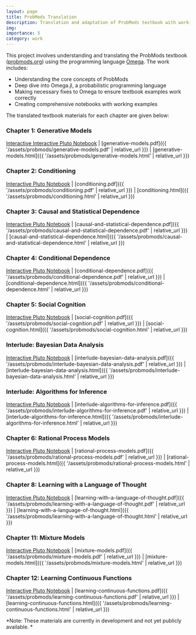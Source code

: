 ```yaml
---
layout: page
title: ProbMods Translation
description: Translation and adaptation of ProbMods textbook with working examples in Omega
img:
importance: 5
category: work
---
```


This project involves understanding and translating the ProbMods textbook ([probmods.org](probmods.org)) using the programming language [Omega](https://github.com/zenna/Omega.jl). The work includes:

- Understanding the core concepts of ProbMods
- Deep dive into Omega.jl, a probabilistic programming language
- Making necessary fixes to Omega to ensure textbook examples work correctly
- Creating comprehensive notebooks with working examples

The translated textbook materials for each chapter are given below:

### Chapter 1: Generative Models
[Interactive Interactive Pluto Notebook](https://pluto.land/n/zlwvqg1g) | [generative-models.pdf]({{ '/assets/probmods/generative-models.pdf' | relative_url }}) | [generative-models.html]({{ '/assets/probmods/generative-models.html' | relative_url }})

### Chapter 2: Conditioning
[Interactive Pluto Notebook](https://pluto.land/n/jpzr5wiu) | [conditioning.pdf]({{ '/assets/probmods/conditioning.pdf' | relative_url }}) | [conditioning.html]({{ '/assets/probmods/conditioning.html' | relative_url }})

### Chapter 3: Causal and Statistical Dependence
[Interactive Pluto Notebook](https://pluto.land/n/qpzxv36x) | [causal-and-statistical-dependence.pdf]({{ '/assets/probmods/causal-and-statistical-dependence.pdf' | relative_url }}) | [causal-and-statistical-dependence.html]({{ '/assets/probmods/causal-and-statistical-dependence.html' | relative_url }})

### Chapter 4: Conditional Dependence
[Interactive Pluto Notebook](https://pluto.land/n/fxx9tgtg) | [conditional-dependence.pdf]({{ '/assets/probmods/conditional-dependence.pdf' | relative_url }}) | [conditional-dependence.html]({{ '/assets/probmods/conditional-dependence.html' | relative_url }})

### Chapter 5: Social Cognition
[Interactive Pluto Notebook](https://pluto.land/n/vkvcr31v) | [social-cognition.pdf]({{ '/assets/probmods/social-cognition.pdf' | relative_url }}) | [social-cognition.html]({{ '/assets/probmods/social-cognition.html' | relative_url }})

### Interlude: Bayesian Data Analysis
 [Interactive Pluto Notebook](https://pluto.land/n/mitl6fmn) | [interlude-bayesian-data-analysis.pdf]({{ '/assets/probmods/interlude-bayesian-data-analysis.pdf' | relative_url }}) | [interlude-bayesian-data-analysis.html]({{ '/assets/probmods/interlude-bayesian-data-analysis.html' | relative_url }})

### Interlude: Algorithms for Inference
 [Interactive Pluto Notebook](https://pluto.land/n/wd641t8z) | [interlude-algorithms-for-inference.pdf]({{ '/assets/probmods/interlude-algorithms-for-inference.pdf' | relative_url }}) | [interlude-algorithms-for-inference.html]({{ '/assets/probmods/interlude-algorithms-for-inference.html' | relative_url }})

### Chapter 6: Rational Process Models
 [Interactive Pluto Notebook](https://pluto.land/n/8pyyk1gz) | [rational-process-models.pdf]({{ '/assets/probmods/rational-process-models.pdf' | relative_url }}) | [rational-process-models.html]({{ '/assets/probmods/rational-process-models.html' | relative_url }})

### Chapter 8: Learning with a Language of Thought
 [Interactive Pluto Notebook](https://pluto.land/n/gj44st4w) | [learning-with-a-language-of-thought.pdf]({{ '/assets/probmods/learning-with-a-language-of-thought.pdf' | relative_url }}) | [learning-with-a-language-of-thought.html]({{ '/assets/probmods/learning-with-a-language-of-thought.html' | relative_url }})

### Chapter 11: Mixture Models
 [Interactive Pluto Notebook](http://pluto.land/n/gb8pphc2) | [mixture-models.pdf]({{ '/assets/probmods/mixture-models.pdf' | relative_url }}) | [mixture-models.html]({{ '/assets/probmods/mixture-models.html' | relative_url }})

### Chapter 12: Learning Continuous Functions
 [Interactive Pluto Notebook](https://pluto.land/n/pndxlpxl) | [learning-continuous-functions.pdf]({{ '/assets/probmods/learning-continuous-functions.pdf' | relative_url }}) | [learning-continuous-functions.html]({{ '/assets/probmods/learning-continuous-functions.html' | relative_url }})

*Note: These materials are currently in development and not yet publicly available. *

